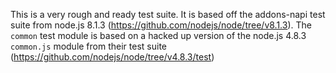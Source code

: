 This is a very rough and ready test suite. It is based off the addons-napi test suite from node.js 8.1.3 (https://github.com/nodejs/node/tree/v8.1.3). The ``common`` test module is based on a hacked up version of the node.js 4.8.3 ``common.js`` module from their test suite (https://github.com/nodejs/node/tree/v4.8.3/test)
